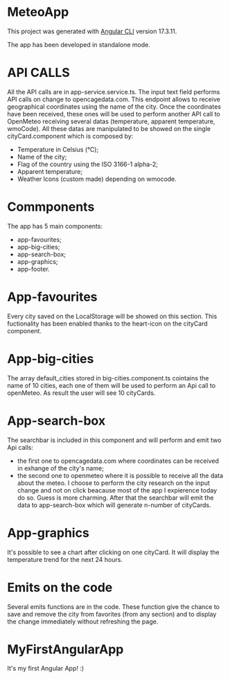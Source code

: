# MeteoApp

This project was generated with [Angular CLI](https://github.com/angular/angular-cli) version 17.3.11.

The app has been developed in standalone mode.


# API CALLS 
All the API calls are in app-service.service.ts.
The input text field performs API calls on change to opencagedata.com. This endpoint allows to receive geographical coordinates using the name of the city. 
Once the coordinates have been received, these ones will be used to perform another API call to OpenMeteo receiving several datas (temperature, apparent temperature, wmoCode).
All these datas are manipulated to be showed on the single cityCard.component which is composed by:
- Temperature in Celsius (°C);
- Name of the city;
- Flag of the country using the ISO 3166-1 alpha-2;
- Apparent temperature;
- Weather Icons (custom made) depending on wmocode.


# Commponents
The app has 5 main components:
- app-favourites;
- app-big-cities;
- app-search-box;
- app-graphics;
- app-footer.

# App-favourites
Every city saved on the LocalStorage will be showed on this section. This fuctionality has been enabled thanks to the heart-icon on the cityCard component. 

# App-big-cities
The array default_cities stored in big-cities.component.ts cointains the name of 10 cities, each one of them will be used to perform an Api call to openMeteo. As result the user will see 10 cityCards.

# App-search-box
The searchbar is included in this component and will perform and emit two Api calls:
- the first one to opencagedata.com where coordinates can be received in exhange of the city's name;
- the second one to openmeteo where it is possible to receive all the data about the meteo.
I choose to perform the city research on the input change and not on click beacause most of the app I expierence today do so. Guess is more charming.
After that the searchbar will emit the data to app-search-box which will generate n-number of cityCards.

# App-graphics
It's possible to see a chart after clicking on one cityCard. It will display the temperature trend for the next 24 hours.

# Emits on the code
Several emits functions are in the code. These function give the chance to save and remove the city from favorites (from any section) and to display the change immediately without refreshing the page.


# MyFirstAngularApp
It's my first Angular App! :)

